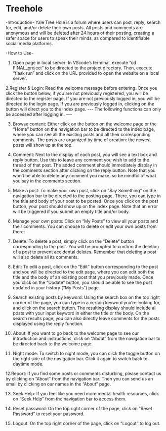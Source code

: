 # Treehole
-Introduction-
Yale Tree Hole is a forum where users can post, reply, search for, edit, and/or delete their own posts. All posts and comments are anonymous and will be deleted after 24 hours of their posting, creating a safer space for users to speak their minds, as compared to identifiable social media platforms.


-How to Use-
1. Open page in local server:
    In VScode’s terminal, execute “cd FINAL_project” to be directed to the project directory. Then, execute “flask run” and click on the URL provided to open the website on a local server.

2.Register & Login:
    Read the welcome message before entering. Once you click the button below, if you are not previously registered, you will be directed to the register page. If you are not previously logged in, you will be directed to the login page. If you are previously logged in, clicking on the button will direct you to the index page.
--- The following functions can only be accessed after logging in. ---

3. Browse content:
    Either click on the button on the welcome page or the “Home” button on the navigation bar to be directed to the index page, where you can see all the existing posts and all their corresponding comments. The posts are organized by time of creation: the newest posts will show up at the top.

4. Comment:
    Next to the display of each post, you will see a text box and reply button. Use this to leave any comment you wish to add to the thread of that post. The added comment should immediately display in the comments section after clicking on the reply button. Note that you won’t be able to delete any comment you make, so be mindful of what you say in the comments section.

5. Make a post:
    To make your own post, click on “Say Something” on the navigation bar to be directed to the posting page. There, you can type in the title and body of your post to be posted. Once you click on the post button, your post should show up on the index page. Note that an error will be triggered if you submit an empty title and/or body.

6. Manage your own posts:
    Click on “My Posts” to view all your posts and their comments. You can choose to delete or edit your own posts from there:

7. Delete:
    To delete a post, simply click on the “Delete” button corresponding to the post. You will be prompted to confirm the deletion of a post to prevent accidental deletes. Remember that deleting a post will also delete all its comments.

8. Edit:
    To edit a post, click on the “Edit” button corresponding to the post and you will be directed to the edit page, where you can edit both the title and the body of an existing post that you previously made. Once you click on the “Update” button, you should be able to see the post updated in your history (“My Posts”) page.

9. Search existing posts by keyword:
    Using the search box on the top right corner of the page, you can type in a certain keyword you’re looking for, and click on the search button. The resulting display should include all posts with your input keyword in either the title or the body. On the search results page, you can also directly leave comments for the posts displayed using the reply function.

10. About:
    If you want to go back to the welcome page to see our introduction and instructions, click on “About” from the navigation bar to be directed back to the welcome page.

11. Night mode:
    To switch to night mode, you can click the toggle button on the right side of the navigation bar. Click it again to switch back to daytime mode.

12.Report:
    If you find some posts or comments disturbing, please contact us by clicking on “About” from the navigation bar. Then you can send us an email by clicking on our names in the “About” page.

13. Seek Help:
    If you feel like you need more mental health resources, click on “Seek Help” from the navigation bar to access them.

14. Reset password:
    On the top right corner of the page, click on “Reset Password” to reset your password.

15. Logout:
    On the top right corner of the page, click on “Logout” to log out.